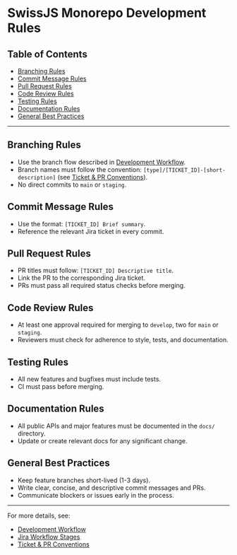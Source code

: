 <!--
Copyright (c) 2024 Themba Mzumara
This file is part of SwissJS Framework. All rights reserved.
Licensed under the MIT License. See LICENSE in the project root for license information.
-->

# SwissJS Monorepo Development Rules

## Table of Contents
- [Branching Rules](#branching-rules)
- [Commit Message Rules](#commit-message-rules)
- [Pull Request Rules](#pull-request-rules)
- [Code Review Rules](#code-review-rules)
- [Testing Rules](#testing-rules)
- [Documentation Rules](#documentation-rules)
- [General Best Practices](#general-best-practices)

---

## Branching Rules
- Use the branch flow described in [Development Workflow](./development_workflow.md).
- Branch names must follow the convention: `[type]/[TICKET_ID]-[short-description]` (see [Ticket & PR Conventions](./Ticket_ID_pattern_n_github_pr_conventions.md)).
- No direct commits to `main` or `staging`.

## Commit Message Rules
- Use the format: `[TICKET_ID] Brief summary`.
- Reference the relevant Jira ticket in every commit.

## Pull Request Rules
- PR titles must follow: `[TICKET_ID] Descriptive title`.
- Link the PR to the corresponding Jira ticket.
- PRs must pass all required status checks before merging.

## Code Review Rules
- At least one approval required for merging to `develop`, two for `main` or `staging`.
- Reviewers must check for adherence to style, tests, and documentation.

## Testing Rules
- All new features and bugfixes must include tests.
- CI must pass before merging.

## Documentation Rules
- All public APIs and major features must be documented in the `docs/` directory.
- Update or create relevant docs for any significant change.

## General Best Practices
- Keep feature branches short-lived (1-3 days).
- Write clear, concise, and descriptive commit messages and PRs.
- Communicate blockers or issues early in the process.

---

For more details, see:
- [Development Workflow](./development_workflow.md)
- [Jira Workflow Stages](./jira_workflow_stages.md)
- [Ticket & PR Conventions](./Ticket_ID_pattern_n_github_pr_conventions.md) 